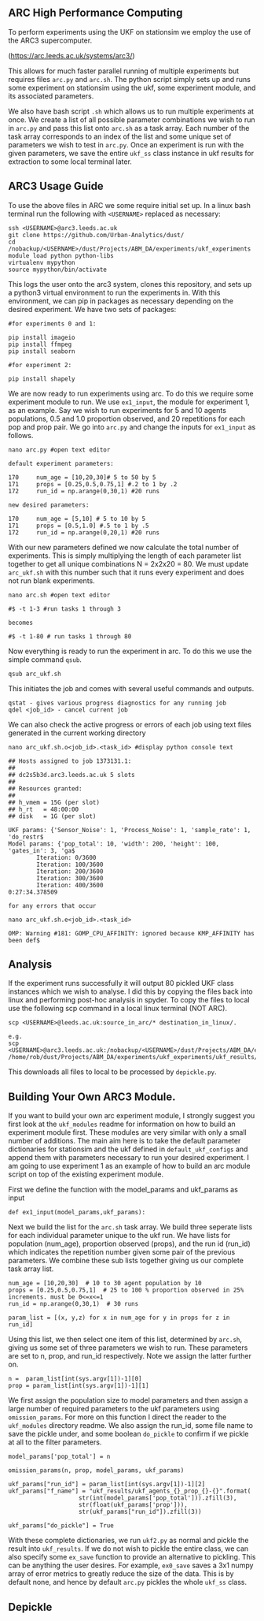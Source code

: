 ## ARC High Performance Computing

To perform experiments using the UKF on stationsim we employ the use of the ARC3 supercomputer.

(https://arc.leeds.ac.uk/systems/arc3/)

This allows for much faster parallel running of multiple experiments but requires files `arc.py` and `arc.sh`. 
The python script simply sets up and runs some experiment on stationsim using the ukf, some experiment module, and its associated parameters.

We also have bash script `.sh` which allows us to run multiple experiments at once. We create a list of all possible parameter combinations we wish to run in `arc.py` and pass this list onto `arc.sh` as a task array. Each number of the task array corresponds to an index of the list and some unique set of parameters we wish to test in `arc.py`. Once an experiment is run with the given parameters, we save the entire `ukf_ss` class instance in ukf results for extraction to some local terminal later.

## ARC3 Usage Guide

To use the above files in ARC we some require initial set up. In a linux bash terminal run the following with `<USERNAME>` replaced as necessary:

```
ssh <USERNAME>@arc3.leeds.ac.uk
git clone https://github.com/Urban-Analytics/dust/
cd /nobackup/<USERNAME>/dust/Projects/ABM_DA/experiments/ukf_experiments
module load python python-libs
virtualenv mypython
source mypython/bin/activate
```

This logs the user onto the arc3 system, clones this repository, and sets up a python3 virtual environment to run the experiments in. With this environment, we can pip in packages as necessary depending on the desired experiment. We have two sets of packages:

```
#for experiments 0 and 1:

pip install imageio
pip install ffmpeg
pip install seaborn

#for experiment 2:

pip install shapely
```

We are now ready to run experiments using arc. To do this we require some experiment module to run.
We use `ex1_input`, the module for experiment 1, as an example. Say we wish to run experiments for 5 and 10 agents populations, 0.5 and 1.0 proportion observed, and 20 repetitions for each pop and prop pair. We go into `arc.py` and change the inputs for `ex1_input` as follows.

```
nano arc.py #open text editor

default experiment parameters:

170     num_age = [10,20,30]# 5 to 50 by 5
171     props = [0.25,0.5,0.75,1] #.2 to 1 by .2
172     run_id = np.arange(0,30,1) #20 runs

new desired parameters:

170     num_age = [5,10] # 5 to 10 by 5
171     props = [0.5,1.0] #.5 to 1 by .5
172     run_id = np.arange(0,20,1) #20 runs
```

With our new parameters defined we now calculate the total number of experiments. This is simply multiplying the length of each parameter list together to get all unique combinations N = 2x2x20 = 80. We must update `arc_ukf.sh` with this number such that it runs every experiment and does not run blank experiments.

```
nano arc.sh #open text editor

#$ -t 1-3 #run tasks 1 through 3

becomes

#$ -t 1-80 # run tasks 1 through 80
```

Now everything is ready to run the experiment in arc. To do this we use the simple command `qsub`.

```
qsub arc_ukf.sh
```

This initiates the job and comes with several useful commands and outputs.

```
qstat - gives various progress diagnostics for any running job
qdel <job_id> - cancel current job
```

We can also check the active progress or errors of each job using text files generated in the current working directory

```
nano arc_ukf.sh.o<job_id>.<task_id> #display python console text

## Hosts assigned to job 1373131.1:
##
## dc2s5b3d.arc3.leeds.ac.uk 5 slots
##
## Resources granted:
##
## h_vmem = 15G (per slot)
## h_rt   = 48:00:00
## disk   = 1G (per slot)

UKF params: {'Sensor_Noise': 1, 'Process_Noise': 1, 'sample_rate': 1, 'do_restr$
Model params: {'pop_total': 10, 'width': 200, 'height': 100, 'gates_in': 3, 'ga$
        Iteration: 0/3600
        Iteration: 100/3600
        Iteration: 200/3600
        Iteration: 300/3600
        Iteration: 400/3600
0:27:34.378509

for any errors that occur

nano arc_ukf.sh.e<job_id>.<task_id>

OMP: Warning #181: GOMP_CPU_AFFINITY: ignored because KMP_AFFINITY has been def$

```

## Analysis

If the experiment runs successfully it will output 80 pickled UKF class instances which we wish to analyse. I did this by copying the files back into linux and performing post-hoc analysis in spyder. To copy the files to local use the following scp command in a local linux terminal (NOT ARC).

```
scp <USERNAME>@leeds.ac.uk:source_in_arc/* destination_in_linux/.

e.g.
scp <USERNAME>@arc3.leeds.ac.uk:/nobackup/<USERNAME>/dust/Projects/ABM_DA/experiments/ukf_experiments/ukf_results/* /home/rob/dust/Projects/ABM_DA/experiments/ukf_experiments/ukf_results/.
```

This downloads all files to local to be processed by `depickle.py`. 

## Building Your Own ARC3 Module.

If you want to build your own arc experiment module, I strongly suggest you first look at the `ukf_modules` readme for information on how to build an experiment module first. These modules are very similar with only a small number of additions. The main aim here is to take the default parameter dictionaries for stationsim and the ukf defined in `default_ukf_configs` and append them with parameters necessary to run your desired experiment. I am going to use experiment 1 as an example of how to build an arc module script on top of the existing experiment module.

First we define the function with the model_params and ukf_params as input

```
def ex1_input(model_params,ukf_params):
```

Next we build the list for the `arc.sh` task array. We build three seperate lists for each individual parameter unique to the ukf run. We have lists for population (num_age), proportion observed (props), and the run id (run_id) which indicates the repetition number given some pair of the previous parameters. We combine these sub lists together giving us our complete task array list.

```
num_age = [10,20,30]  # 10 to 30 agent population by 10
props = [0.25,0.5,0.75,1]  # 25 to 100 % proportion observed in 25% increments. must be 0<=x<=1
run_id = np.arange(0,30,1)  # 30 runs

param_list = [(x, y,z) for x in num_age for y in props for z in run_id]
```

Using this list, we then select one item of this list, determined by `arc.sh`, giving us some set of three parameters we wish to run. These parameters are set to n, prop, and run_id respectively. Note we assign the latter further on.

```
n =  param_list[int(sys.argv[1])-1][0]
prop = param_list[int(sys.argv[1])-1][1]
```

We first assign the population size to model parameters and then assign a large number of required parameters to the ukf parameters using `omission_params`. For more on this function I direct the reader to the `ukf_modules` directory readme. We also assign the run_id, some file name to save the pickle under, and some boolean `do_pickle` to confirm if we pickle at all to the filter parameters. 

```
model_params['pop_total'] = n
    
omission_params(n, prop, model_params, ukf_params)
    
ukf_params["run_id"] = param_list[int(sys.argv[1])-1][2]
ukf_params["f_name"] = "ukf_results/ukf_agents_{}_prop_{}-{}".format(      
                    str(int(model_params['pop_total'])).zfill(3),
                    str(float(ukf_params['prop'])),
                    str(ukf_params["run_id"]).zfill(3))

ukf_params["do_pickle"] = True
```

With these complete dictionaries, we run `ukf2.py` as normal and pickle the result into `ukf_results`. If we do not wish to pickle the entire class, we can also specify some `ex_save` function to provide an alternative to pickling. This can be anything the user desires. For example, `ex0_save` saves a 3x1 numpy array of error metrics to greatly reduce the size of the data. This is by default none, and hence by default `arc.py` pickles the whole `ukf_ss` class.

## Depickle
